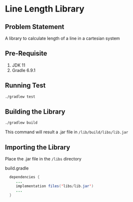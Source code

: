 #  Line Length Library

## Problem Statement
A library to calculate length of a line in a cartesian system

## Pre-Requisite
1. JDK 11
2. Gradle 6.9.1

## Running Test
```bash
./gradlew test
```

## Building the Library
```bash
./gradlew build
````
This command will result a .jar file in
```/lib/build/libs/lib.jar```

## Importing the Library
Place the .jar file in the ```/libs``` directory

build.gradle
``` java
  dependencies {
     ...
     implementation files('libs/lib.jar')
     ...
  }
```
